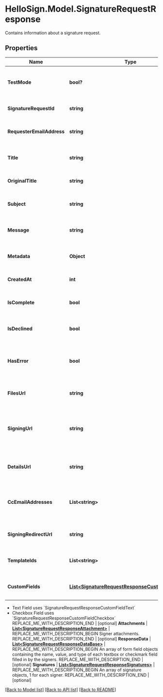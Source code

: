 # HelloSign.Model.SignatureRequestResponse
Contains information about a signature request.

## Properties

Name | Type | Description | Notes
------------ | ------------- | ------------- | -------------
**TestMode** | **bool?** | REPLACE_ME_WITH_DESCRIPTION_BEGIN Whether this is a test signature request. Test requests have no legal value. Defaults to &#x60;false&#x60;. REPLACE_ME_WITH_DESCRIPTION_END | [optional] [default to false]
**SignatureRequestId** | **string** | REPLACE_ME_WITH_DESCRIPTION_BEGIN The id of the SignatureRequest. REPLACE_ME_WITH_DESCRIPTION_END | [optional] 
**RequesterEmailAddress** | **string** | REPLACE_ME_WITH_DESCRIPTION_BEGIN The email address of the initiator of the SignatureRequest. REPLACE_ME_WITH_DESCRIPTION_END | [optional] 
**Title** | **string** | REPLACE_ME_WITH_DESCRIPTION_BEGIN The title the specified Account uses for the SignatureRequest. REPLACE_ME_WITH_DESCRIPTION_END | [optional] 
**OriginalTitle** | **string** | REPLACE_ME_WITH_DESCRIPTION_BEGIN Default Label for account. REPLACE_ME_WITH_DESCRIPTION_END | [optional] 
**Subject** | **string** | REPLACE_ME_WITH_DESCRIPTION_BEGIN The subject in the email that was initially sent to the signers. REPLACE_ME_WITH_DESCRIPTION_END | [optional] 
**Message** | **string** | REPLACE_ME_WITH_DESCRIPTION_BEGIN The custom message in the email that was initially sent to the signers. REPLACE_ME_WITH_DESCRIPTION_END | [optional] 
**Metadata** | **Object** | REPLACE_ME_WITH_DESCRIPTION_BEGIN The metadata attached to the signature request. REPLACE_ME_WITH_DESCRIPTION_END | [optional] 
**CreatedAt** | **int** | REPLACE_ME_WITH_DESCRIPTION_BEGIN Time the signature request was created. REPLACE_ME_WITH_DESCRIPTION_END | [optional] 
**IsComplete** | **bool** | REPLACE_ME_WITH_DESCRIPTION_BEGIN Whether or not the SignatureRequest has been fully executed by all signers. REPLACE_ME_WITH_DESCRIPTION_END | [optional] 
**IsDeclined** | **bool** | REPLACE_ME_WITH_DESCRIPTION_BEGIN Whether or not the SignatureRequest has been declined by a signer. REPLACE_ME_WITH_DESCRIPTION_END | [optional] 
**HasError** | **bool** | REPLACE_ME_WITH_DESCRIPTION_BEGIN Whether or not an error occurred (either during the creation of the SignatureRequest or during one of the signings). REPLACE_ME_WITH_DESCRIPTION_END | [optional] 
**FilesUrl** | **string** | REPLACE_ME_WITH_DESCRIPTION_BEGIN The URL where a copy of the request&#39;s documents can be downloaded. REPLACE_ME_WITH_DESCRIPTION_END | [optional] 
**SigningUrl** | **string** | REPLACE_ME_WITH_DESCRIPTION_BEGIN The URL where a signer, after authenticating, can sign the documents. This should only be used by users with existing HelloSign accounts as they will be required to log in before signing. REPLACE_ME_WITH_DESCRIPTION_END | [optional] 
**DetailsUrl** | **string** | REPLACE_ME_WITH_DESCRIPTION_BEGIN The URL where the requester and the signers can view the current status of the SignatureRequest. REPLACE_ME_WITH_DESCRIPTION_END | [optional] 
**CcEmailAddresses** | **List&lt;string&gt;** | REPLACE_ME_WITH_DESCRIPTION_BEGIN A list of email addresses that were CCed on the SignatureRequest. They will receive a copy of the final PDF once all the signers have signed. REPLACE_ME_WITH_DESCRIPTION_END | [optional] 
**SigningRedirectUrl** | **string** | REPLACE_ME_WITH_DESCRIPTION_BEGIN The URL you want the signer redirected to after they successfully sign. REPLACE_ME_WITH_DESCRIPTION_END | [optional] 
**TemplateIds** | **List&lt;string&gt;** | REPLACE_ME_WITH_DESCRIPTION_BEGIN Templates IDs used in this SignatureRequest (if any). REPLACE_ME_WITH_DESCRIPTION_END | [optional] 
**CustomFields** | [**List&lt;SignatureRequestResponseCustomFieldBase&gt;**](SignatureRequestResponseCustomFieldBase.md) | REPLACE_ME_WITH_DESCRIPTION_BEGIN An array of Custom Field objects containing the name and type of each custom field.

* Text Field uses &#x60;SignatureRequestResponseCustomFieldText&#x60;
* Checkbox Field uses &#x60;SignatureRequestResponseCustomFieldCheckbox&#x60; REPLACE_ME_WITH_DESCRIPTION_END | [optional] 
**Attachments** | [**List&lt;SignatureRequestResponseAttachment&gt;**](SignatureRequestResponseAttachment.md) | REPLACE_ME_WITH_DESCRIPTION_BEGIN Signer attachments. REPLACE_ME_WITH_DESCRIPTION_END | [optional] 
**ResponseData** | [**List&lt;SignatureRequestResponseDataBase&gt;**](SignatureRequestResponseDataBase.md) | REPLACE_ME_WITH_DESCRIPTION_BEGIN An array of form field objects containing the name, value, and type of each textbox or checkmark field filled in by the signers. REPLACE_ME_WITH_DESCRIPTION_END | [optional] 
**Signatures** | [**List&lt;SignatureRequestResponseSignatures&gt;**](SignatureRequestResponseSignatures.md) | REPLACE_ME_WITH_DESCRIPTION_BEGIN An array of signature objects, 1 for each signer. REPLACE_ME_WITH_DESCRIPTION_END | [optional] 

[[Back to Model list]](../README.md#documentation-for-models) [[Back to API list]](../README.md#documentation-for-api-endpoints) [[Back to README]](../README.md)


